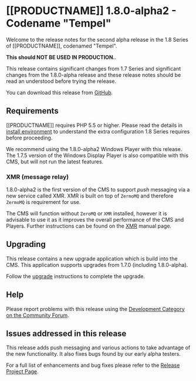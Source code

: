 <!--toc=getting_started-->
# [[PRODUCTNAME]] 1.8.0-alpha2 - Codename "Tempel"</span>
Welcome to the release notes for the second alpha release in the 1.8 Series of
 [[PRODUCTNAME]], codenamed "Tempel".

 **This should NOT BE USED IN PRODUCTION.**.

This release contains significant changes from 1.7 Series and significant changes
from the 1.8.0-alpha release and these release notes should be read an understood
 before trying the release.

You can download this release from [GitHub](https://github.com/xibosignage/xibo-cms/releases/tag/1.8.0-alpha2).


## Requirements
[[PRODUCTNAME]] requires PHP 5.5 or higher. Please read the details in [install environment](install_environment.html) to understand the extra configuration 1.8 Series requires before proceeding.

We recommend using the 1.8.0-alpha2 Windows Player with this release. The 1.7.5  version of the Windows Display Player is also compatible with this CMS, but
 will not run the latest features.

### XMR (message relay)
1.8.0-alpha2 is the first version of the CMS to support *push* messaging via a new
 service called XMR. XMR is built on top of `ZermoMQ` and therefore `ZermoMQ` is
 requirement for use.

The CMS will function without `ZeroMQ` or `XMR` installed, however it is advisable
 to use it as it improves the overall performance of the CMS and Players. Further
 instructions can be found on the [XMR](xmr.html) manual page.

## Upgrading
This release contains a new upgrade application which is build into the CMS. This
application supports upgrades from 1.7.0 (including 1.8.0-alpha).

Follow the [upgrade](upgrage.html) instructions to complete the upgrade.

## Help
Please report problems with this release using the [Development Category on the Community Forum](https://community.xibo.org.uk/c/dev).

## Issues addressed in this release
This release adds push messaging and various actions to take advantage of the new
 functionality. It also fixes bugs found by our early alpha testers.

For a full list of enhancements and bug fixes please refer to the
 [Release Project Page](https://github.com/xibosignage/xibo/issues?q=milestone%3A1.8.0-alpha2+is%3Aclosed).
